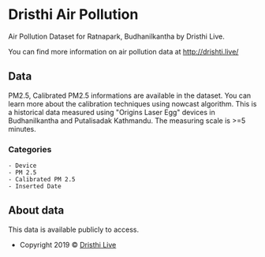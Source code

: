 # Dristhi Air Pollution
Air Pollution Dataset for Ratnapark, Budhanilkantha by Dristhi Live.

You can find more information on air pollution data at http://drishti.live/

## Data

PM2.5, Calibrated PM2.5 informations are available in the dataset. You can learn more about the calibration techniques using nowcast algorithm. This is a historical data measured using "Origins Laser Egg" devices in Budhanilkantha and Putalisadak Kathmandu. The measuring scale is >=5 minutes.

### Categories

```
- Device	
- PM 2.5	
- Calibrated PM 2.5	
- Inserted Date
```

## About data
This data is available publicly to access.
- Copyright 2019 © <a href="http://drishti.live/" target="_blank">Dristhi Live</a>
